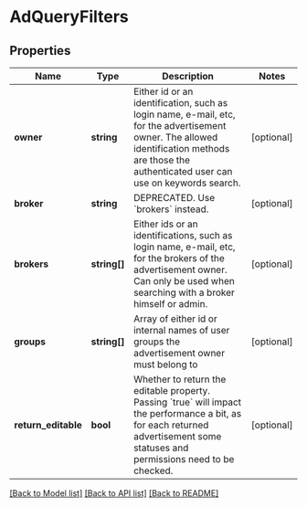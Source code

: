 # AdQueryFilters

## Properties
Name | Type | Description | Notes
------------ | ------------- | ------------- | -------------
**owner** | **string** | Either id or an identification, such as login name, e-mail, etc, for the advertisement owner. The allowed identification methods are those the authenticated user can use on keywords search. | [optional] 
**broker** | **string** | DEPRECATED. Use &#x60;brokers&#x60; instead. | [optional] 
**brokers** | **string[]** | Either ids or an identifications, such as login name, e-mail, etc, for the brokers of the advertisement owner. Can only be used when searching with a broker himself or admin. | [optional] 
**groups** | **string[]** | Array of either id or internal names of user groups the advertisement owner must belong to | [optional] 
**return_editable** | **bool** | Whether to return the editable property. Passing &#x60;true&#x60; will impact the performance a bit, as for each returned advertisement some statuses and permissions need to be checked. | [optional] 

[[Back to Model list]](../../README.md#documentation-for-models) [[Back to API list]](../../README.md#documentation-for-api-endpoints) [[Back to README]](../../README.md)

